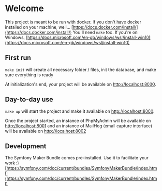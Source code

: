 # Welcome

This project is meant to be run with docker. If you don't have docker installed on your machine, well... [https://docs.docker.com/install/](https://docs.docker.com/install/)
You'll need `make` too. If you're on Windows, [https://docs.microsoft.com/en-gb/windows/wsl/install-win10](https://docs.microsoft.com/en-gb/windows/wsl/install-win10)

## First run
`make init` will create all necessary folder / files, init the database, and make sure everything is ready

At initialization's end, your project will be available on [http://localhost:8000](http://localhost:8000).

## Day-to-day use
`make up` will start the project and make it available on [http://localhost:8000](http://localhost:8000).

Once the project started, an instance of PhpMyAdmin will be available on [http://localhost:8001](http://localhost:8001) and an instance of MailHog (email capture interface) will be available on [http://localhost:8002](http://localhost:8002)

## Development
The Symfony Maker Bundle comes pre-installed. Use it to facilitate your work :) [https://symfony.com/doc/current/bundles/SymfonyMakerBundle/index.html](https://symfony.com/doc/current/bundles/SymfonyMakerBundle/index.html)